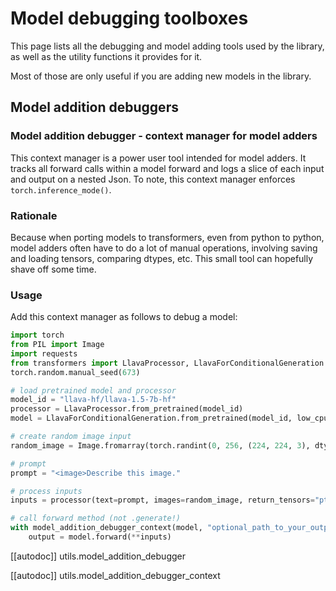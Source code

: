 <!--Copyright 2025 The HuggingFace Team. All rights reserved.

Licensed under the Apache License, Version 2.0 (the "License"); you may not use this file except in compliance with
the License. You may obtain a copy of the License at

http://www.apache.org/licenses/LICENSE-2.0

Unless required by applicable law or agreed to in writing, software distributed under the License is distributed on
an "AS IS" BASIS, WITHOUT WARRANTIES OR CONDITIONS OF ANY KIND, either express or implied. See the License for the
specific language governing permissions and limitations under the License.

⚠️ Note that this file is in Markdown but contain specific syntax for our doc-builder (similar to MDX) that may not be
rendered properly in your Markdown viewer.

-->

# Model debugging toolboxes

This page lists all the debugging and model adding tools used by the library, as well as the utility functions it provides for it.

Most of those are only useful if you are adding new models in the library.


## Model addition debuggers


### Model addition debugger - context manager for model adders

This context manager is a power user tool intended for model adders. 
It tracks all forward calls within a model forward and logs a slice of each input and output on a nested Json.
To note, this context manager enforces `torch.inference_mode()`.

### Rationale

Because when porting models to transformers, even from python to python, model adders often have to do a lot of manual operations, involving saving and loading tensors, comparing dtypes, etc. This small tool can hopefully shave off some time.

### Usage

Add this context manager as follows to debug a model:

```python
import torch
from PIL import Image
import requests
from transformers import LlavaProcessor, LlavaForConditionalGeneration
torch.random.manual_seed(673)

# load pretrained model and processor
model_id = "llava-hf/llava-1.5-7b-hf"
processor = LlavaProcessor.from_pretrained(model_id)
model = LlavaForConditionalGeneration.from_pretrained(model_id, low_cpu_mem_usage=True)

# create random image input
random_image = Image.fromarray(torch.randint(0, 256, (224, 224, 3), dtype=torch.uint8).numpy())

# prompt
prompt = "<image>Describe this image."

# process inputs
inputs = processor(text=prompt, images=random_image, return_tensors="pt")

# call forward method (not .generate!)
with model_addition_debugger_context(model, "optional_path_to_your_output_file.json"):
    output = model.forward(**inputs)

```


[[autodoc]] utils.model_addition_debugger

[[autodoc]] utils.model_addition_debugger_context
